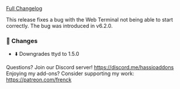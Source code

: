 [Full Changelog][changelog]

This release fixes a bug with the Web Terminal not being able to start correctly.
The bug was introduced in v6.2.0.

### 🔨 Changes

- :arrow_down: Downgrades ttyd to 1.5.0

[changelog]: https://github.com/hassio-addons/addon-ssh/compare/v6.2.0...v6.2.1

Questions? Join our Discord server! https://discord.me/hassioaddons
Enjoying my add-ons? Consider supporting my work: https://patreon.com/frenck